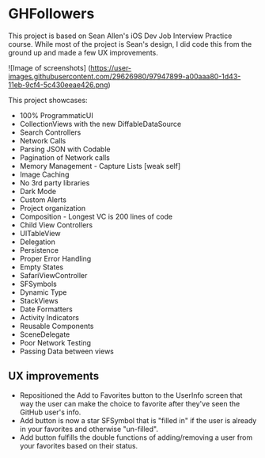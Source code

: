# GHFollowers

This project is based on Sean Allen's iOS Dev Job Interview Practice course. While most of the project is Sean's design, I did code this from the ground up and made a few UX improvements.

![Image of screenshots]
(https://user-images.githubusercontent.com/29626980/97947899-a00aaa80-1d43-11eb-9cf4-5c430eeae426.png)

This project showcases:

- 100% ProgrammaticUI
- CollectionViews with the new DiffableDataSource
- Search Controllers
- Network Calls
- Parsing JSON with Codable
- Pagination of Network calls
- Memory Management - Capture Lists [weak self]
- Image Caching
- No 3rd party libraries
- Dark Mode
- Custom Alerts
- Project organization
- Composition - Longest VC is 200 lines of code
- Child View Controllers
- UITableView
- Delegation
- Persistence
- Proper Error Handling
- Empty States
- SafariViewController
- SFSymbols
- Dynamic Type
- StackViews
- Date Formatters
- Activity Indicators
- Reusable Components
- SceneDelegate
- Poor Network Testing
- Passing Data between views

## UX improvements

- Repositioned the Add to Favorites button to the UserInfo screen that way the user can make the choice to favorite after they've seen the GitHub user's info. 
- Add button is now a star SFSymbol that is "filled in" if the user is already in your favorites and otherwise "un-filled".
- Add button fulfills the double functions of adding/removing a user from your favorites based on their status.
